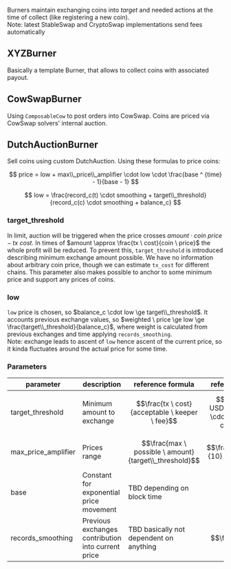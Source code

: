 Burners maintain exchanging coins into _target_ and needed actions at the time of collect (like registering a new coin).  
Note: latest StableSwap and CryptoSwap implementations send fees automatically


## XYZBurner
Basically a template Burner, that allows to collect coins with associated payout.


## CowSwapBurner
Using `ComposableCow` to post orders into CowSwap.
Coins are priced via CowSwap solvers' internal auction.


## DutchAuctionBurner
Sell coins using custom DutchAuction.
Using these formulas to price coins:

$$ price = low + max\\_price\\_amplifier \cdot low \cdot \frac{base ^ {time} - 1}{base - 1} $$  

$$ low = \frac{record_c(t) \cdot smoothing + target\\_threshold}{record_c(c) \cdot smoothing + balance_c} $$

### target_threshold
In limit, auction will be triggered when the price crosses $amount \cdot coin \  price - tx \  cost$.
In times of $amount \approx \frac{tx \  cost}{coin \  price}$ the whole profit will be reduced.
To prevent this, `target_threshold` is introduced describing minimum exchange amount possible.
We have no information about arbitrary coin price, though we can estimate `tx_cost` for different chains.
This parameter also makes possible to anchor to some minimum price and support any prices of coins.

### low
`low` price is chosen, so $balance_c \cdot low \ge target\\_threshold$.
It accounts previous exchange values, so $weighted \  price \ge low \ge \frac{target\\_threshold}{balance_c}$,
where weight is calculated from previous exchanges and time applying `records_smoothing`.  
Note: exchange leads to ascent of `low` hence ascent of the current price, so it kinda fluctuates around the actual price for some time.  

### Parameters
| parameter           | description                                        | reference formula                                          | reference value                                            |
|---------------------|----------------------------------------------------|------------------------------------------------------------|------------------------------------------------------------|
| target_threshold    | Minimum amount to exchange                         | $$\frac{tx \  cost}{acceptable \  keeper \  fee}$$        | $$\frac{0.1 \  USD}{1\%} = 0.1 \cdot 100 = 10 \  crvUSD$$ |
| max_price_amplifier | Prices range                                       | $$\frac{max \  possible \  amount}{target\\_threshold}$$ | $$\frac{100\,000}{10} = 10\,000$$                        |
| base                | Constant for exponential price movement            | TBD depending on block time                                | $$100$$                                                  |
| records_smoothing   | Previous exchanges contribution into current price | TBD basically not dependent on anything                    | $$\frac{1}{2}$$                                          |


